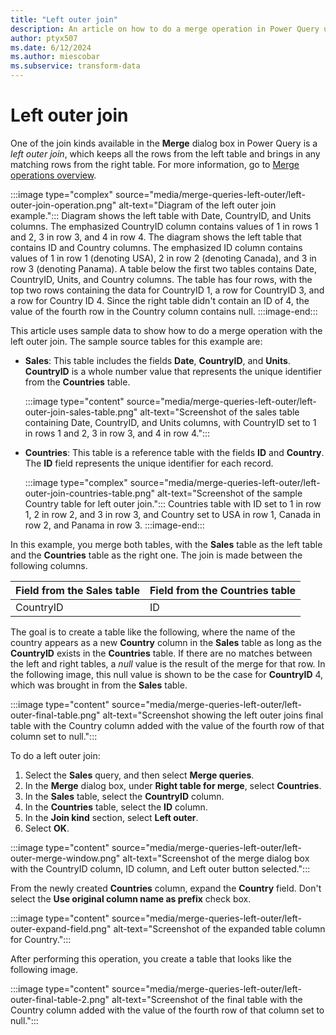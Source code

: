 ```yaml
---
title: "Left outer join"
description: An article on how to do a merge operation in Power Query using the left outer join kind. 
author: ptyx507
ms.date: 6/12/2024
ms.author: miescobar
ms.subservice: transform-data
---
```


# Left outer join

One of the join kinds available in the **Merge** dialog box in Power Query is a *left outer join*, which keeps all the rows from the left table and brings in any matching rows from the right table. For more information, go to [Merge operations overview](merge-queries-overview.md).

:::image type="complex" source="media/merge-queries-left-outer/left-outer-join-operation.png" alt-text="Diagram of the left outer join example.":::
   Diagram shows the left table with Date, CountryID, and Units columns. The emphasized CountryID column contains values of 1 in rows 1 and 2, 3 in row 3, and 4 in row 4. The diagram shows the left table that contains ID and Country columns. The emphasized ID column contains values of 1 in row 1 (denoting USA), 2 in row 2 (denoting Canada), and 3 in row 3 (denoting Panama). A table below the first two tables contains Date, CountryID, Units, and Country columns. The table has four rows, with the top two rows containing the data for CountryID 1, a row for CountryID 3, and a row for Country ID 4. Since the right table didn't contain an ID of 4, the value of the fourth row in the Country column contains null.
   :::image-end:::

This article uses sample data to show how to do a merge operation with the left outer join. The sample source tables for this example are:

* **Sales**: This table includes the fields **Date**, **CountryID**, and **Units**. **CountryID** is a whole number value that represents the unique identifier from the **Countries** table.

  :::image type="content" source="media/merge-queries-left-outer/left-outer-join-sales-table.png" alt-text="Screenshot of the sales table containing Date, CountryID, and Units columns, with CountryID set to 1 in rows 1 and 2, 3 in row 3, and 4 in row 4.":::

* **Countries**: This table is a reference table with the fields **ID** and **Country**. The **ID** field represents the unique identifier for each record.

   :::image type="complex" source="media/merge-queries-left-outer/left-outer-join-countries-table.png" alt-text="Screenshot of the sample Country table for left outer join.":::
      Countries table with ID set to 1 in row 1, 2 in row 2, and 3 in row 3, and Country set to USA in row 1, Canada in row 2, and Panama in row 3.
   :::image-end:::

In this example, you merge both tables, with the **Sales** table as the left table and the **Countries** table as the right one. The join is made between the following columns.

|Field from the Sales table| Field from the Countries table|
|-----------|------------------|
|CountryID|ID|

The goal is to create a table like the following, where the name of the country appears as a new **Country** column in the **Sales** table as long as the **CountryID** exists in the **Countries** table. If there are no matches between the left and right tables, a *null* value is the result of the merge for that row. In the following image, this null value is shown to be the case for **CountryID** 4, which was brought in from the **Sales** table.

:::image type="content" source="media/merge-queries-left-outer/left-outer-final-table.png" alt-text="Screenshot showing the left outer joins final table with the Country column added with the value of the fourth row of that column set to null.":::

To do a left outer join:

1. Select the **Sales** query, and then select **Merge queries**.
2. In the **Merge** dialog box, under **Right table for merge**, select **Countries**.
3. In the **Sales** table, select the **CountryID** column.
4. In the **Countries** table, select the **ID** column.
5. In the **Join kind** section, select **Left outer**.
6. Select **OK**.

:::image type="content" source="media/merge-queries-left-outer/left-outer-merge-window.png" alt-text="Screenshot of the merge dialog box with the CountryID column, ID column, and Left outer button selected.":::

From the newly created **Countries** column, expand the **Country** field. Don't select the **Use original column name as prefix** check box.

:::image type="content" source="media/merge-queries-left-outer/left-outer-expand-field.png" alt-text="Screenshot of the expanded table column for Country.":::

After performing this operation, you create a table that looks like the following image.

:::image type="content" source="media/merge-queries-left-outer/left-outer-final-table-2.png" alt-text="Screenshot of the final table with the Country column added with the value of the fourth row of that column set to null.":::

